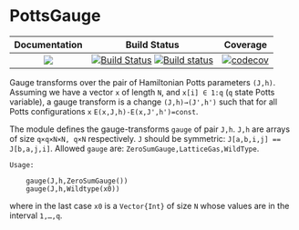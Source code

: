 # PottsGauge
| **Documentation**                       | **Build Status**                                                                                | **Coverage** |
|:---------------------------------------:|:-----------------------------------------------------------------------------------------------:|:------------:|
| [![](https://img.shields.io/badge/docs-latest-blue.svg)](https://pagnani.github.io/PottsGauge/dev) | [![Build Status](https://travis-ci.com/pagnani/PottsGauge.svg?branch=master)](https://travis-ci.com/pagnani/PottsGauge) [![Build status](https://ci.appveyor.com/api/projects/status/ug0kr4hunm5wn163?svg=true)](https://ci.appveyor.com/project/pagnani/pottsgauge) | [![codecov](https://codecov.io/gh/pagnani/PottsGauge/branch/master/graph/badge.svg)](https://codecov.io/gh/pagnani/PottsGauge) |

Gauge transforms over the pair of Hamiltonian Potts parameters `(J,h)`. Assuming we have
a vector `x` of length `N`, and `x[i] ∈ 1:q` (`q` state Potts variable), a gauge transform
is a change `(J,h)→(J',h')` such that for all Potts configurations `x`
`E(x,J,h)-E(x,J',h')=const`.

The module defines  the gauge-transforms `gauge` of pair `J,h`. `J,h` are arrays of size `q×q×N×N, q×N` respectively. `J` should be symmetric: `J[a,b,i,j] == J[b,a,j,i]`. Allowed `gauge` are:  `ZeroSumGauge,LatticeGas,WildType`.

```
Usage:

    gauge(J,h,ZeroSumGauge())
    gauge(J,h,Wildtype(x0))
```
where in the last case `x0` is a `Vector{Int}` of size `N` whose values are in the interval `1,…,q`.
